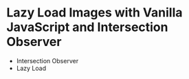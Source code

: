 # Lazy Load Images with Vanilla JavaScript and Intersection Observer


* Intersection Observer
* Lazy Load